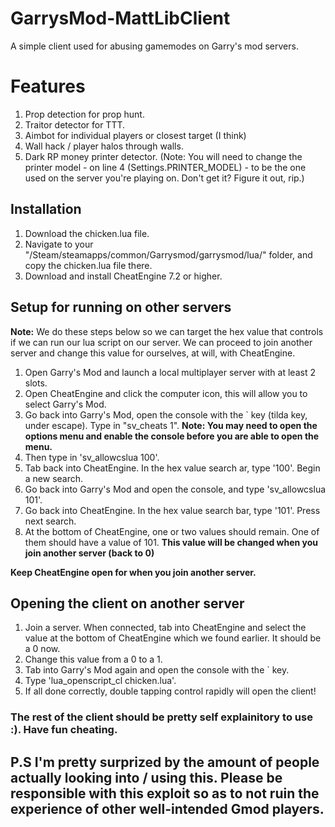 # GarrysMod-MattLibClient
A simple client used for abusing gamemodes on Garry's mod servers.

# Features
1. Prop detection for prop hunt.
2. Traitor detector for TTT.
3. Aimbot for individual players or closest target (I think)
4. Wall hack / player halos through walls.
5. Dark RP money printer detector. (Note: You will need to change the printer model - on line 4 (Settings.PRINTER_MODEL) - to be the one used on the server you're playing on. Don't get it? Figure it out, rip.)

## Installation
1. Download the chicken.lua file.
2. Navigate to your "/Steam/steamapps/common/Garrysmod/garrysmod/lua/" folder, and copy the chicken.lua file there.
3. Download and install CheatEngine 7.2 or higher.

## Setup for running on other servers
**Note:** We do these steps below so we can target the hex value that controls if we can run our lua script on our server. We can proceed to join another server and change this value for ourselves, at will, with CheatEngine.

1. Open Garry's Mod and launch a local multiplayer server with at least 2 slots. 
2. Open CheatEngine and click the computer icon, this will allow you to select Garry's Mod.
3. Go back into Garry's Mod, open the console with the ` key (tilda key, under escape). Type in "sv_cheats 1". **Note: You may need to open the options menu and enable the console before you are able to open the menu.**
4. Then type in 'sv_allowcslua 100'.
5. Tab back into CheatEngine. In the hex value search ar, type '100'. Begin a new search.
6. Go back into Garry's Mod and open the console, and type 'sv_allowcslua 101'.
7. Go back into CheatEngine. In the hex value search bar, type '101'. Press next search.
8. At the bottom of CheatEngine, one or two values should remain. One of them should have a value of 101. **This value will be changed when you join another server (back to 0)**

**Keep CheatEngine open for when you join another server.**

## Opening the client on another server

1. Join a server. When connected, tab into CheatEngine and select the value at the bottom of CheatEngine which we found earlier. It should be a 0 now.
2. Change this value from a 0 to a 1.
3. Tab into Garry's Mod again and open the console with the ` key.
4. Type 'lua_openscript_cl chicken.lua'. 
5. If all done correctly, double tapping control rapidly will open the client!

### The rest of the client should be pretty self explainitory to use :). Have fun cheating.
## P.S I'm pretty surprized by the amount of people actually looking into / using this. Please be responsible with this exploit so as to not ruin the experience of other well-intended Gmod players.